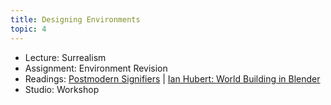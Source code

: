 ```yaml
---
title: Designing Environments
topic: 4
---
```

- Lecture: Surrealism
- Assignment: Environment Revision
- Readings: [Postmodern Signifiers](https://impr.hdyar.com/notes/postmodernSignifiers.html) | [Ian Hubert: World Building in Blender](https://www.youtube.com/watch?v=whPWKecazgM)
- Studio: Workshop
